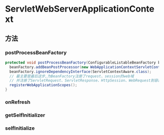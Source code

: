 # ServletWebServerApplicationContext

## 方法

### postProcessBeanFactory

```java
protected void postProcessBeanFactory(ConfigurableListableBeanFactory beanFactory) {
  beanFactory.addBeanPostProcessor(new WebApplicationContextServletContextAwareProcessor(this));
  beanFactory.ignoreDependencyInterface(ServletContextAware.class);
  // 最主要是最后这步,为BeanFactory注册了request、session的web域
  // 并注册了ServletRequest、ServletResponse、HttpSession、WebRequest到容器中
  registerWebApplicationScopes();
}
```

### onRefresh

### getSelfInitializer

### selfInitialize
